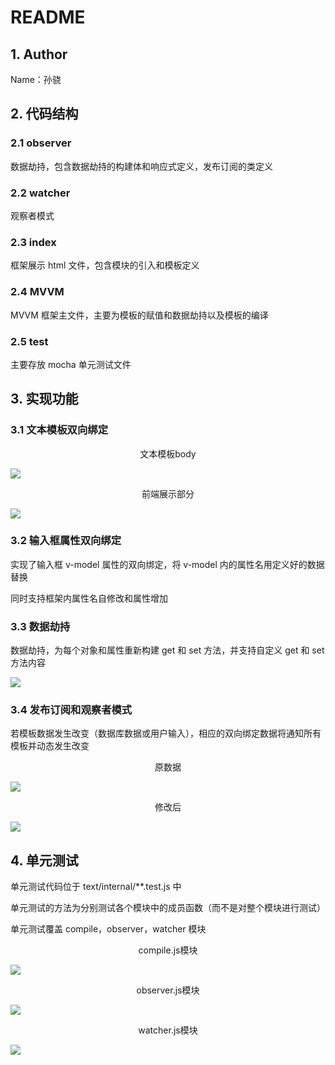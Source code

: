 # README

## 1. Author

Name：孙骁



## 2. 代码结构

### 2.1 observer

数据劫持，包含数据劫持的构建体和响应式定义，发布订阅的类定义

### 2.2 watcher

观察者模式

### 2.3 index

框架展示 html 文件，包含模块的引入和模板定义

### 2.4 MVVM

MVVM 框架主文件，主要为模板的赋值和数据劫持以及模板的编译

### 2.5 test

主要存放 mocha 单元测试文件



## 3. 实现功能

### 3.1 文本模板双向绑定

<center>文本模板body</center>

![](https://seec-homework.oss-cn-shanghai.aliyuncs.com/201250060文本模板双向绑定script.png)

<center>前端展示部分</center>

![](https://seec-homework.oss-cn-shanghai.aliyuncs.com/201250060文本模板双向绑定展示.png)

### 3.2 输入框属性双向绑定

实现了输入框 v-model 属性的双向绑定，将 v-model 内的属性名用定义好的数据替换

同时支持框架内属性名自修改和属性增加

### 3.3 数据劫持

数据劫持，为每个对象和属性重新构建 get 和 set 方法，并支持自定义 get 和 set 方法内容

![](https://seec-homework.oss-cn-shanghai.aliyuncs.com/201250060数据劫持.png)

### 3.4 发布订阅和观察者模式

若模板数据发生改变（数据库数据或用户输入），相应的双向绑定数据将通知所有模板并动态发生改变

<center>原数据</center>

![](https://seec-homework.oss-cn-shanghai.aliyuncs.com/201250060发布订阅原.png)

<center>修改后</center>

![](https://seec-homework.oss-cn-shanghai.aliyuncs.com/201250060发布订阅后.png)



## 4. 单元测试

单元测试代码位于 text/internal/\*\*.test.js 中

单元测试的方法为分别测试各个模块中的成员函数（而不是对整个模块进行测试）

单元测试覆盖 compile，observer，watcher 模块

<center>compile.js模块</center>

![](https://seec-homework.oss-cn-shanghai.aliyuncs.com/201250060单元测试compile.png)

<center>observer.js模块</center>

![](https://seec-homework.oss-cn-shanghai.aliyuncs.com/201250060单元测试observer.png)

<center>watcher.js模块</center>

![](https://seec-homework.oss-cn-shanghai.aliyuncs.com/201250060单元测试watcher.png)
